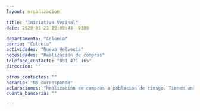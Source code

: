 ```yaml
---
layout: organizacion

title: "Iniciativa Vecinal"
date: 2020-05-21 15:09:43 -0300

departamento: "Colonia"
barrio: "Colonia"
actividades: "Nueva Helvecia"
necesidades: "Realización de compras"
telefono_contacto: "091 471 165"
direccion: ""

otros_contactos: ""
horario: "No corresponde"
aclaraciones: "Realización de compras a población de riesgo. Tienen una olla en Gilomen 1448 a las 21 hs todos los días"
cuenta_bancaria: ""

---
```

